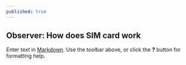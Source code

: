 ```yaml
---
published: true
---
```

## Observer: How does SIM card work

Enter text in [Markdown](http://daringfireball.net/projects/markdown/). Use the toolbar above, or click the **?** button for formatting help.
